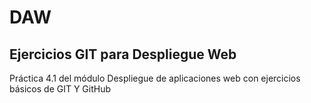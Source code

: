 # DAW
Ejercicios GIT para Despliegue Web
------------------------------------
 Práctica 4.1 del módulo Despliegue de aplicaciones web con ejercicios básicos de GIT Y GitHub
